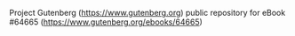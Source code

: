 Project Gutenberg (https://www.gutenberg.org) public repository for
eBook #64665 (https://www.gutenberg.org/ebooks/64665)
